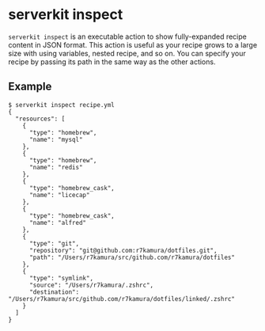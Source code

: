 # serverkit inspect
`serverkit inspect` is an executable action to show fully-expanded recipe content in JSON format.
This action is useful as your recipe grows to a large size with using variables, nested recipe, and so on.
You can specify your recipe by passing its path in the same way as the other actions.

## Example
```console
$ serverkit inspect recipe.yml
{
  "resources": [
    {
      "type": "homebrew",
      "name": "mysql"
    },
    {
      "type": "homebrew",
      "name": "redis"
    },
    {
      "type": "homebrew_cask",
      "name": "licecap"
    },
    {
      "type": "homebrew_cask",
      "name": "alfred"
    },
    {
      "type": "git",
      "repository": "git@github.com:r7kamura/dotfiles.git",
      "path": "/Users/r7kamura/src/github.com/r7kamura/dotfiles"
    },
    {
      "type": "symlink",
      "source": "/Users/r7kamura/.zshrc",
      "destination": "/Users/r7kamura/src/github.com/r7kamura/dotfiles/linked/.zshrc"
    }
  ]
}
```
